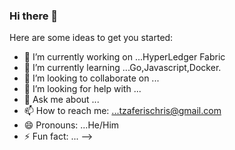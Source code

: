 ### Hi there 👋



Here are some ideas to get you started:

- 🔭 I’m currently working on ...HyperLedger Fabric
- 🌱 I’m currently learning ...Go,Javascript,Docker.
- 👯 I’m looking to collaborate on ...
- 🤔 I’m looking for help with ...
- 💬 Ask me about ...
- 📫 How to reach me: ...tzaferischris@gmail.com
- 😄 Pronouns: ...He/Him
- ⚡ Fun fact: ...
-->
